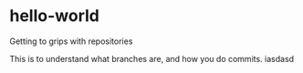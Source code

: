 # hello-world
Getting to grips with repositories

This is to understand what branches are, and how you do commits.
iasdasd
